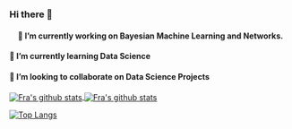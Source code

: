 ### Hi there 👋


#### <center> 🔭 I’m currently working on Bayesian Machine Learning and Networks. </center>

#### 🌱 I’m currently learning Data Science 

#### 👯 I’m looking to collaborate on Data Science Projects


<a href="https://github.com/anuraghazra/github-readme-stats">
  <img align="center" src="https://github-readme-stats.vercel.app/api?username=francescoferretto&show_icons=true&theme=Gradient" alt="Fra's github stats" />
</a>

<!--
**francescoferretto/francescoferretto** is a ✨ _special_ ✨ repository because its `README.md` (this file) appears on your GitHub profile.

Here are some ideas to get you started:

- 🔭 I’m currently working on Bayesian Machine Learning
- 🌱 I’m currently learning Data Science 
- 👯 I’m looking to collaborate on Data Science Projects
- 🤔 I’m looking for help with ...
- 💬 Ask me about Statistics
- 📫 How to reach me: ...
- 😄 Pronouns: ...
- ⚡ Fun fact: ...
-->


<a href="https://github.com/anuraghazra/github-readme-stats">
  <img align="center" src="https://github-readme-stats.vercel.app/api/top-langs/?username=francescoferretto" alt="Fra's github stats" />
</a>

[![Top Langs](https://github-readme-stats.vercel.app/api/top-langs/?username=francescoferretto)](https://github.com/francescoferretto/github-readme-stats)

